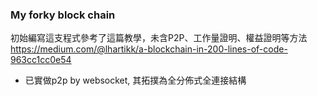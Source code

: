 ### My forky block chain
  
初始編寫這支程式參考了這篇教學，未含P2P、工作量證明、權益證明等方法  
https://medium.com/@lhartikk/a-blockchain-in-200-lines-of-code-963cc1cc0e54  

* 已實做p2p by websocket, 其拓撲為全分佈式全連接結構